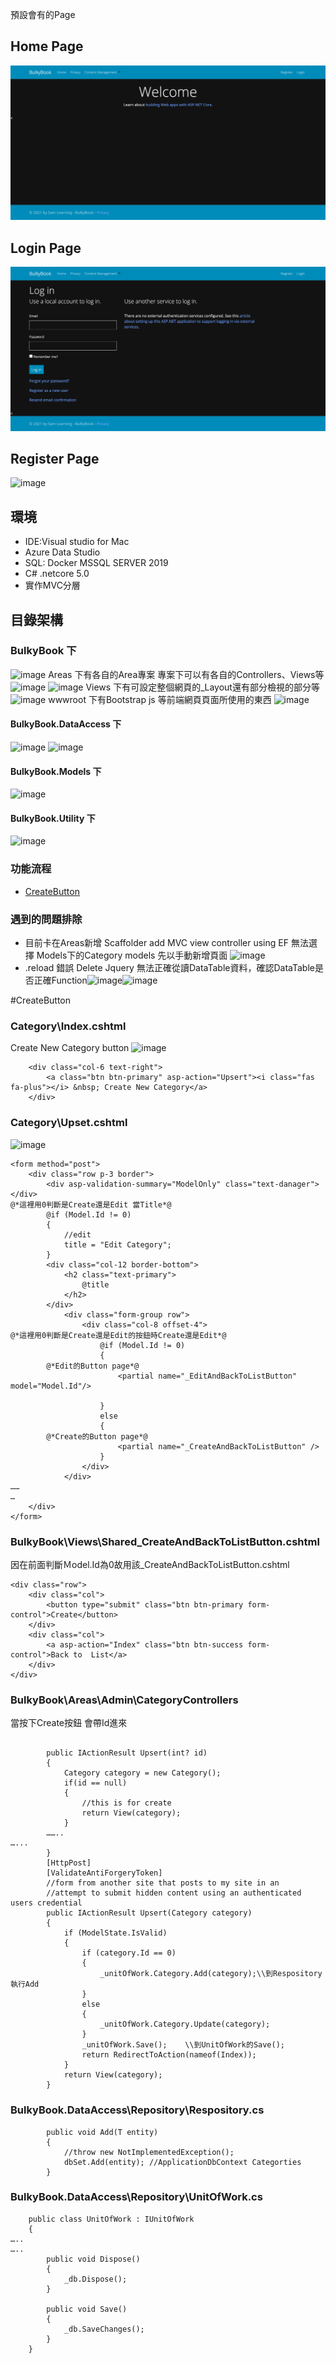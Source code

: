 預設會有的Page
## Home Page
![image](https://github.com/heysam/SamLearningWork/blob/master/dotnetcore/BulkyBook/images/pageHome.png)

## Login Page
![image](https://github.com/heysam/SamLearningWork/blob/master/dotnetcore/BulkyBook/images/pageLogin.png)

## Register Page
![image](https://github.com/heysam/SamLearningWork/blob/master/dotnetcore/BulkyBook/pageRegister.png)

## 環境
* IDE:Visual studio for Mac
* Azure Data Studio
* SQL: Docker MSSQL SERVER 2019
* C# .netcore 5.0
* 實作MVC分層

## 目錄架構
### BulkyBook 下
![image](https://github.com/heysam/SamLearningWork/blob/master/dotnetcore/BulkyBook/tree.jpg)
Areas 下有各自的Area專案 專案下可以有各自的Controllers、Views等
![image](https://github.com/heysam/SamLearningWork/blob/master/dotnetcore/BulkyBook/treeAreas1.jpg)
![image](https://github.com/heysam/SamLearningWork/blob/master/dotnetcore/BulkyBook/treeAreas2.jpg)
Views 下有可設定整個網頁的_Layout還有部分檢視的部分等
![image](https://github.com/heysam/SamLearningWork/blob/master/dotnetcore/BulkyBook/treeView1.jpg)
wwwroot 下有Bootstrap js 等前端網頁頁面所使用的東西
![image](https://github.com/heysam/SamLearningWork/blob/master/dotnetcore/BulkyBook/treeWwwroot.jpg)
#### BulkyBook.DataAccess 下
![image](https://github.com/heysam/SamLearningWork/blob/master/dotnetcore/BulkyBook/treeDataAccessDB.jpg)
![image](https://github.com/heysam/SamLearningWork/blob/master/dotnetcore/BulkyBook/treeDataAccessRepository.jpg)
#### BulkyBook.Models 下
![image](https://github.com/heysam/SamLearningWork/blob/master/dotnetcore/BulkyBook/treeModels.jpg)
#### BulkyBook.Utility 下
![image](https://github.com/heysam/SamLearningWork/blob/master/dotnetcore/BulkyBook/treeUtility.jpg)


### 功能流程
* [CreateButton](#CreateButton) 


### 遇到的問題排除
* 目前卡在Areas新增 Scaffolder add MVC view controller using EF 無法選擇 Models下的Category models 先以手動新增頁面 ![image](https://github.com/heysam/SamLearningWork/blob/master/dotnetcore/BulkyBook/error1.jpg)
* .reload 錯誤 Delete Jquery 無法正確從讀DataTable資料，確認DataTable是否正確Function![image](https://github.com/heysam/SamLearningWork/blob/master/dotnetcore/BulkyBook/error2.jpg)![image](https://github.com/heysam/SamLearningWork/blob/master/dotnetcore/BulkyBook/error3.jpg)




#CreateButton
### Category\Index.cshtml
Create New Category button
![image](https://github.com/heysam/SamLearningWork/blob/master/dotnetcore/BulkyBook/pageCategory.png)
```
    <div class="col-6 text-right">
        <a class="btn btn-primary" asp-action="Upsert"><i class="fas fa-plus"></i> &nbsp; Create New Category</a>
    </div>

```
### Category\Upset.cshtml
![image](https://github.com/heysam/SamLearningWork/blob/master/dotnetcore/BulkyBook/pageUpsert.png)
```@model BulkyBook.Models.Category
<form method="post">    
    <div class="row p-3 border">
        <div asp-validation-summary="ModelOnly" class="text-danager"></div>
@*這裡用0判斷是Create還是Edit 當Title*@
        @if (Model.Id != 0)
        {
            //edit
            title = "Edit Category";
        }
        <div class="col-12 border-bottom">
            <h2 class="text-primary">
                @title
            </h2>
        </div>
            <div class="form-group row">
                <div class="col-8 offset-4">
@*這裡用0判斷是Create還是Edit的按鈕時Create還是Edit*@
                    @if (Model.Id != 0)
                    {
		@*Edit的Button page*@
                        <partial name="_EditAndBackToListButton" model="Model.Id"/>

                    }
                    else
                    {
		@*Create的Button page*@
                        <partial name="_CreateAndBackToListButton" />
                    }
                </div>
            </div>
……
…
    </div>
</form>

```

### BulkyBook\Views\Shared\_CreateAndBackToListButton.cshtml
因在前面判斷Ｍodel.Id為0故用該_CreateAndBackToListButton.cshtml
```
<div class="row">
    <div class="col">
        <button type="submit" class="btn btn-primary form-control">Create</button>
    </div>
    <div class="col">
        <a asp-action="Index" class="btn btn-success form-control">Back to  List</a>
    </div>
</div>
```
### BulkyBook\Areas\Admin\CategoryControllers
當按下Create按鈕 會帶Id進來
```

        public IActionResult Upsert(int? id)
        {
            Category category = new Category();
            if(id == null)
            {
                //this is for create
                return View(category);
            }
		……..
…...
        }
        [HttpPost]
        [ValidateAntiForgeryToken]
        //form from another site that posts to my site in an
        //attempt to submit hidden content using an authenticated users credential
        public IActionResult Upsert(Category category)
        {
            if (ModelState.IsValid)
            {
                if (category.Id == 0)
                {
                    _unitOfWork.Category.Add(category);\\到Respository執行Add
                }
                else
                {
                    _unitOfWork.Category.Update(category);
                }
                _unitOfWork.Save();    \\到UnitOfWork的Save();
                return RedirectToAction(nameof(Index));
            }
            return View(category);
        }
```
### BulkyBook.DataAccess\Repository\Respository.cs
```
        public void Add(T entity)
        {
            //throw new NotImplementedException();
            dbSet.Add(entity); //ApplicationDbContext Categorties
        }
```
### BulkyBook.DataAccess\Repository\UnitOfWork.cs
```
    public class UnitOfWork : IUnitOfWork
    {
…..
…..
        public void Dispose()
        {
            _db.Dispose();
        }

        public void Save()
        {
            _db.SaveChanges();
        }
    }

```




